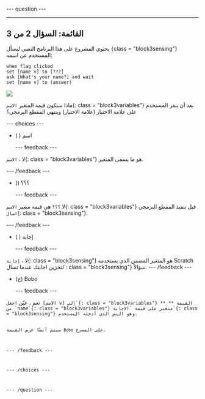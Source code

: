 
--- question ---

---
القائمة: السؤال 2 من 3
---

يحتوي المشروع على هذا البرنامج النصي ليسأل `{`class = "block3sensing"} المستخدم عن اسمه:

```blocks3
when flag clicked
set [name v] to [???] 
ask [What's your name?] and wait 
set [name v] to (answer)
```

![](images/q1-chatbot.png)

ماذا ستكون قيمة المتغير `الاسم`{: class = "block3variables"} بعد أن ينقر المستخدم على علامة الاختيار (علامة الاختيار) وينتهي المقطع البرمجي؟

--- choices ---

- ( ) اسم

  --- feedback ---

لا ، `الاسم`{: class = "block3variables"} هو ما يسمى المتغير.

  --- /feedback ---

- () ؟؟؟

  --- feedback ---

لا `؟؟؟` هي قيمة متغير `الاسم`{: class = "block3variables"} قبل تنفيذ المقطع البرمجي `اسال`{: class = "block3sensing"}.

  --- /feedback ---

- ( ) إجابة

  --- feedback ---

لا ، `إجابة`{: class = "block3sensing"} هو المتغير المضمن الذي يستخدمه Scratch لتخزين اجابتك عندما </code>تسال`: class = "block3sensing"} سؤالاً.
  --- /feedback ---</p>

<ul>
<li><p spaces-before="0">(خ) Bobo</p>

<p spaces-before="2">--- feedback ---</p></li>
</ul>

<p spaces-before="0">نعم ، عيّن <code>اجعل [الاسم v] إلى`{: class = "block3variables"} ** القيمة ** من `name`{: class = "block3variables"} متغير على قيمة `الاجابة`{: class = "block3sensing"} وهو النص الذي أدخله المستخدم.

سيتم أيضًا عرض القيمة `Bobo` على المسرح.

  --- /feedback ---

--- /choices ---

--- /question ---
